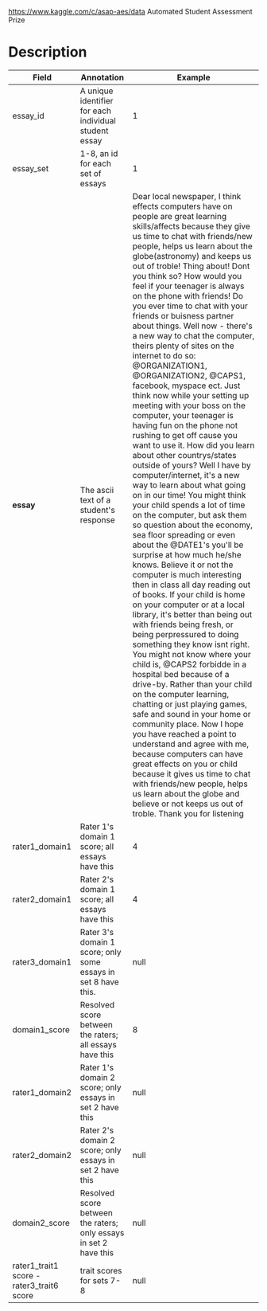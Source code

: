 https://www.kaggle.com/c/asap-aes/data
 Automated Student Assessment Prize
# Description
| Field                                     | Annotation                                                        | Example                                                                                                                                                                                                                                                                                                                                                                                                                                                                                                                                                                                                                                                                                                                                                                                                                                                                                                                                                                                                                                                                                                                                                                                                                                                                                                                                                                                                                                                                                                                                                                                                                                                                                                                                                                                                                                                                                                                                            |
| ----------------------------------------- | ----------------------------------------------------------------- | -------------------------------------------------------------------------------------------------------------------------------------------------------------------------------------------------------------------------------------------------------------------------------------------------------------------------------------------------------------------------------------------------------------------------------------------------------------------------------------------------------------------------------------------------------------------------------------------------------------------------------------------------------------------------------------------------------------------------------------------------------------------------------------------------------------------------------------------------------------------------------------------------------------------------------------------------------------------------------------------------------------------------------------------------------------------------------------------------------------------------------------------------------------------------------------------------------------------------------------------------------------------------------------------------------------------------------------------------------------------------------------------------------------------------------------------------------------------------------------------------------------------------------------------------------------------------------------------------------------------------------------------------------------------------------------------------------------------------------------------------------------------------------------------------------------------------------------------------------------------------------------------------------------------------------------------------- |
| essay_id                                  | A unique identifier for each individual student essay             | 1                                                                                                                                                                                                                                                                                                                                                                                                                                                                                                                                                                                                                                                                                                                                                                                                                                                                                                                                                                                                                                                                                                                                                                                                                                                                                                                                                                                                                                                                                                                                                                                                                                                                                                                                                                                                                                                                                                                                                  |
| essay_set                                 | 1-8, an id for each set of essays                                 | 1                                                                                                                                                                                                                                                                                                                                                                                                                                                                                                                                                                                                                                                                                                                                                                                                                                                                                                                                                                                                                                                                                                                                                                                                                                                                                                                                                                                                                                                                                                                                                                                                                                                                                                                                                                                                                                                                                                                                                  |
| **essay**                                 | The ascii text of a student's response                            | Dear local newspaper, I think effects computers have on people are great learning skills/affects because they give us time to chat with friends/new people, helps us learn about the globe(astronomy) and keeps us out of troble! Thing about! Dont you think so? How would you feel if your teenager is always on the phone with friends! Do you ever time to chat with your friends or buisness partner about things. Well now - there's a new way to chat the computer, theirs plenty of sites on the internet to do so: @ORGANIZATION1, @ORGANIZATION2, @CAPS1, facebook, myspace ect. Just think now while your setting up meeting with your boss on the computer, your teenager is having fun on the phone not rushing to get off cause you want to use it. How did you learn about other countrys/states outside of yours? Well I have by computer/internet, it's a new way to learn about what going on in our time! You might think your child spends a lot of time on the computer, but ask them so question about the economy, sea floor spreading or even about the @DATE1's you'll be surprise at how much he/she knows. Believe it or not the computer is much interesting then in class all day reading out of books. If your child is home on your computer or at a local library, it's better than being out with friends being fresh, or being perpressured to doing something they know isnt right. You might not know where your child is, @CAPS2 forbidde in a hospital bed because of a drive-by. Rather than your child on the computer learning, chatting or just playing games, safe and sound in your home or community place. Now I hope you have reached a point to understand and agree with me, because computers can have great effects on you or child because it gives us time to chat with friends/new people, helps us learn about the globe and believe or not keeps us out of troble. Thank you for listening |
| rater1_domain1                            | Rater 1's domain 1 score; all essays have this                    | 4                                                                                                                                                                                                                                                                                                                                                                                                                                                                                                                                                                                                                                                                                                                                                                                                                                                                                                                                                                                                                                                                                                                                                                                                                                                                                                                                                                                                                                                                                                                                                                                                                                                                                                                                                                                                                                                                                                                                                  |
| rater2_domain1                            | Rater 2's domain 1 score; all essays have this                    | 4                                                                                                                                                                                                                                                                                                                                                                                                                                                                                                                                                                                                                                                                                                                                                                                                                                                                                                                                                                                                                                                                                                                                                                                                                                                                                                                                                                                                                                                                                                                                                                                                                                                                                                                                                                                                                                                                                                                                                  |
| rater3_domain1                            | Rater 3's domain 1 score; only some essays in set 8 have this.    | null                                                                                                                                                                                                                                                                                                                                                                                                                                                                                                                                                                                                                                                                                                                                                                                                                                                                                                                                                                                                                                                                                                                                                                                                                                                                                                                                                                                                                                                                                                                                                                                                                                                                                                                                                                                                                                                                                                                                               |
| domain1_score                             | Resolved score between the raters; all essays have this           | 8                                                                                                                                                                                                                                                                                                                                                                                                                                                                                                                                                                                                                                                                                                                                                                                                                                                                                                                                                                                                                                                                                                                                                                                                                                                                                                                                                                                                                                                                                                                                                                                                                                                                                                                                                                                                                                                                                                                                                  |
| rater1_domain2                            | Rater 1's domain 2 score; only essays in set 2 have this          | null                                                                                                                                                                                                                                                                                                                                                                                                                                                                                                                                                                                                                                                                                                                                                                                                                                                                                                                                                                                                                                                                                                                                                                                                                                                                                                                                                                                                                                                                                                                                                                                                                                                                                                                                                                                                                                                                                                                                               |
| rater2_domain2                            | Rater 2's domain 2 score; only essays in set 2 have this          | null                                                                                                                                                                                                                                                                                                                                                                                                                                                                                                                                                                                                                                                                                                                                                                                                                                                                                                                                                                                                                                                                                                                                                                                                                                                                                                                                                                                                                                                                                                                                                                                                                                                                                                                                                                                                                                                                                                                                               |
| domain2_score                             | Resolved score between the raters; only essays in set 2 have this | null                                                                                                                                                                                                                                                                                                                                                                                                                                                                                                                                                                                                                                                                                                                                                                                                                                                                                                                                                                                                                                                                                                                                                                                                                                                                                                                                                                                                                                                                                                                                                                                                                                                                                                                                                                                                                                                                                                                                               |
| rater1_trait1 score - rater3_trait6 score | trait scores for sets 7-8                                         | null                                                                                                                                                                                                                                                                                                                                                                                                                                                                                                                                                                                                                                                                                                                                                                                                                                                                                                                                                                                                                                                                                                                                                                                                                                                                                                                                                                                                                                                                                                                                                                                                                                                                                                                                                                                                                                                                                                                                               |
